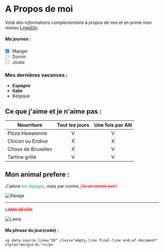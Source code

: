# A Propos de moi

Voilà des _informations complémentaire_ à propos de moi et en prime mon réseau [LinkeDin](https://www.linkedin.com/mynetwork/).

##### Ma journée :

- [x] Manger
- [ ] Dormir
- [ ] Jouez

### Mes dernières vacances :

- **_Espagne_**
- **Italie**
- Belgique

## Ce que j'aime et je n'aime pas :

| Nourriture         | Tout les jours | Une fois par AN |
| ------------------ | :------------: | :-------------: |
| Pizza Hawaienne    |       V        |        V        |
| Chicon ou Endive   |       X        |        X        |
| Choux de Bruxelles |       X        |        V        |
| Tartine grillé     |       V        |        V        |

## Mon animal prefere :

J'adore <span style="color: #26B260"> les alpagas</span>, mais par contre, <span style="color: #FF0000">~~j'ai un enemi juré !~~</span>

![Alpaga](https://encrypted-tbn0.gstatic.com/images?q=tbn:ANd9GcSlTYOsdghd_Pq46cn9Ixx_nLh2AyEEYYehJQ&usqp=CAU)

---

<span style="color: #FF0000">~~LAMA BEURK~~</span>

![Lama](https://encrypted-tbn0.gstatic.com/images?q=tbn:ANd9GcSRc77MliYI0JG60Ssjl73sKxWrX-QMSyUUyg&usqp=CAU)

#### Ma phrase du jour(code) :

```
<p data-source-line="38" class="empty-line final-line end-of-document" style="margin:0;"></p>
```
